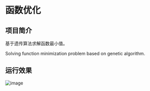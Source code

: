 # 函数优化

## 项目简介

基于遗传算法求解函数最小值。

Solving function minimization problem based on genetic algorithm.

## 运行效果

![image](https://github.com/user-attachments/assets/b2441b16-a2d5-4397-913e-770204a93cc8)
